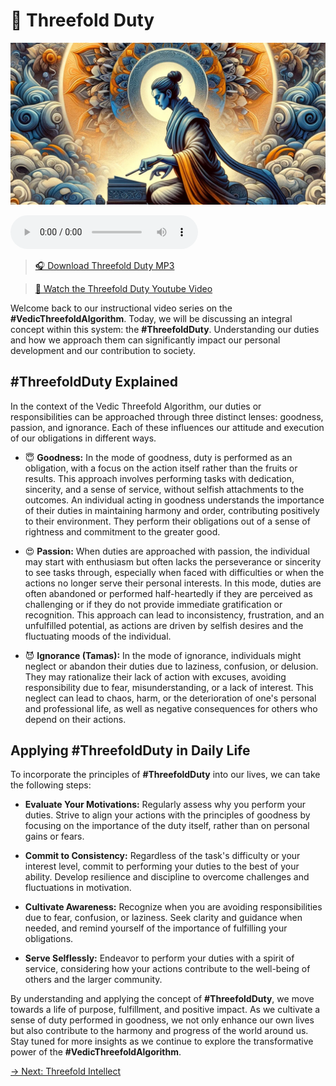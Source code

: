 # 🫡 Threefold Duty

![Threefold Duty](../img/ins-threefold-duty.png)

<audio src="https://indra.team/audio/indra/threefold-duty.mp3" controls></audio>

> [🎧 Download Threefold Duty MP3](https://indra.team/audio/indra/threefold-duty.mp3)

> [🍿 Watch the Threefold Duty Youtube Video](https://youtu.be/Gq3FXX-oeE0)

Welcome back to our instructional video series on the **#VedicThreefoldAlgorithm**. Today, we will be discussing an integral concept within this system: the **#ThreefoldDuty**. Understanding our duties and how we approach them can significantly impact our personal development and our contribution to society.

## #ThreefoldDuty Explained

In the context of the Vedic Threefold Algorithm, our duties or responsibilities can be approached through three distinct lenses: goodness, passion, and ignorance. Each of these influences our attitude and execution of our obligations in different ways.

  - 😇 **Goodness:** In the mode of goodness, duty is performed as an obligation, with a focus on the action itself rather than the fruits or results. This approach involves performing tasks with dedication, sincerity, and a sense of service, without selfish attachments to the outcomes. An individual acting in goodness understands the importance of their duties in maintaining harmony and order, contributing positively to their environment. They perform their obligations out of a sense of rightness and commitment to the greater good.

  - 😍 **Passion:** When duties are approached with passion, the individual may start with enthusiasm but often lacks the perseverance or sincerity to see tasks through, especially when faced with difficulties or when the actions no longer serve their personal interests. In this mode, duties are often abandoned or performed half-heartedly if they are perceived as challenging or if they do not provide immediate gratification or recognition. This approach can lead to inconsistency, frustration, and an unfulfilled potential, as actions are driven by selfish desires and the fluctuating moods of the individual.

  - 😈 **Ignorance (Tamas):** In the mode of ignorance, individuals might neglect or abandon their duties due to laziness, confusion, or delusion. They may rationalize their lack of action with excuses, avoiding responsibility due to fear, misunderstanding, or a lack of interest. This neglect can lead to chaos, harm, or the deterioration of one's personal and professional life, as well as negative consequences for others who depend on their actions.

## Applying #ThreefoldDuty in Daily Life

To incorporate the principles of **#ThreefoldDuty** into our lives, we can take the following steps:

  - **Evaluate Your Motivations:** Regularly assess why you perform your duties. Strive to align your actions with the principles of goodness by focusing on the importance of the duty itself, rather than on personal gains or fears.

  - **Commit to Consistency:** Regardless of the task's difficulty or your interest level, commit to performing your duties to the best of your ability. Develop resilience and discipline to overcome challenges and fluctuations in motivation.

  - **Cultivate Awareness:** Recognize when you are avoiding responsibilities due to fear, confusion, or laziness. Seek clarity and guidance when needed, and remind yourself of the importance of fulfilling your obligations.

  - **Serve Selflessly:** Endeavor to perform your duties with a spirit of service, considering how your actions contribute to the well-being of others and the larger community.

By understanding and applying the concept of **#ThreefoldDuty**, we move towards a life of purpose, fulfillment, and positive impact. As we cultivate a sense of duty performed in goodness, we not only enhance our own lives but also contribute to the harmony and progress of the world around us. Stay tuned for more insights as we continue to explore the transformative power of the **#VedicThreefoldAlgorithm**.

[→ Next: Threefold Intellect](threefold-intellect.md)
